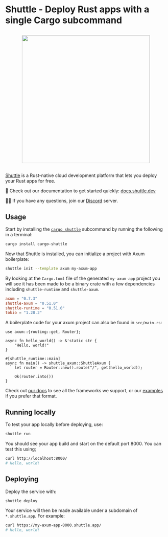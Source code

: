 # Shuttle - Deploy Rust apps with a single Cargo subcommand

<div style="display: flex; margin-top: 30px; margin-bottom: 30px;">
<img src="https://raw.githubusercontent.com/shuttle-hq/shuttle/main/assets/logo-rectangle-transparent.png" width="400px" style="margin-left: auto; margin-right: auto;"/>
</div>

[Shuttle](https://www.shuttle.dev/) is a Rust-native cloud development platform that lets you deploy your Rust apps for free.

📖 Check out our documentation to get started quickly: [docs.shuttle.dev](https://docs.shuttle.dev)

🙋‍♂️ If you have any questions, join our [Discord](https://discord.gg/shuttle) server.

## Usage

Start by installing the [`cargo shuttle`](https://docs.rs/crate/cargo-shuttle/latest) subcommand by running the following in a terminal:

```bash
cargo install cargo-shuttle
```

Now that Shuttle is installed, you can initialize a project with Axum boilerplate:

```bash
shuttle init --template axum my-axum-app
```

By looking at the `Cargo.toml` file of the generated `my-axum-app` project you will see it has been made to
be a binary crate with a few dependencies including `shuttle-runtime` and `shuttle-axum`.

```toml
axum = "0.7.3"
shuttle-axum = "0.51.0"
shuttle-runtime = "0.51.0"
tokio = "1.28.2"
```

A boilerplate code for your axum project can also be found in `src/main.rs`:

```rust,no_run
use axum::{routing::get, Router};

async fn hello_world() -> &'static str {
    "Hello, world!"
}

#[shuttle_runtime::main]
async fn main() -> shuttle_axum::ShuttleAxum {
    let router = Router::new().route("/", get(hello_world));

    Ok(router.into())
}
```

Check out [our docs](https://docs.shuttle.dev) to see all the frameworks we support, or
our [examples](https://github.com/shuttle-hq/shuttle-examples) if you prefer that format.

## Running locally

To test your app locally before deploying, use:

```bash
shuttle run
```

You should see your app build and start on the default port 8000. You can test this using;

```bash
curl http://localhost:8000/
# Hello, world!
```

## Deploying

Deploy the service with:

```bash
shuttle deploy
```

Your service will then be made available under a subdomain of `*.shuttle.app`. For example:

```bash
curl https://my-axum-app-0000.shuttle.app/
# Hello, world!
```
